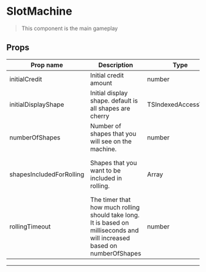 # SlotMachine

> This component is the main gameplay

## Props

| Prop name                | Description                                                                                                              | Type                | Values | Default                                                                                     |
| ------------------------ | ------------------------------------------------------------------------------------------------------------------------ | ------------------- | ------ | ------------------------------------------------------------------------------------------- |
| initialCredit            | Initial credit amount                                                                                                    | number              | -      | 1                                                                                           |
| initialDisplayShape      | Initial display shape. default is all shapes are cherry                                                                  | TSIndexedAccessType | -      | () =&gt; ({<br/> shape: "c",<br/> isRolling: false,<br/>})                                  |
| numberOfShapes           | Number of shapes that you will see on the machine.                                                                       | number              | -      | 3                                                                                           |
| shapesIncludedForRolling | Shapes that you want to be included in rolling.                                                                          | Array               | -      | () =&gt;<br/> Object.keys(shapes) as unknown as Array&lt;DisplayShapes[number]["shape"]&gt; |
| rollingTimeout           | The timer that how much rolling should take long. It is based on milliseconds and will increased based on numberOfShapes | number              | -      | 1000                                                                                        |

---
